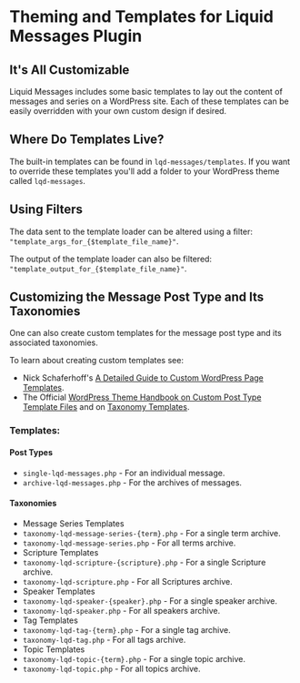 # Theming and Templates for Liquid Messages Plugin

## It's All Customizable
Liquid Messages includes some basic templates to lay out the content of messages and series on a WordPress site. Each of these templates can be easily overridden with your own custom design if desired.

## Where Do Templates Live?
The built-in templates can be found in `lqd-messages/templates`. If you want to override these templates you'll add a folder to your WordPress theme called `lqd-messages`.

## Using Filters
The data sent to the template loader can be altered using a filter: `"template_args_for_{$template_file_name}"`.

The output of the template loader can also be filtered: `"template_output_for_{$template_file_name}"`.

## Customizing the Message Post Type and Its Taxonomies
One can also create custom templates for the message post type and its associated taxonomies.

To learn about creating custom templates see:
- Nick Schaferhoff's [A Detailed Guide to Custom WordPress Page Templates](https://www.smashingmagazine.com/2015/06/wordpress-custom-page-templates/).
- The Official [WordPress Theme Handbook on Custom Post Type Template Files](https://developer.wordpress.org/themes/template-files-section/custom-post-type-template-files/) and on [Taxonomy Templates](https://developer.wordpress.org/themes/template-files-section/taxonomy-templates/).

### Templates:
#### Post Types
- `single-lqd-messages.php`  -  For an individual message.
- `archive-lqd-messages.php` - For the archives of messages.
#### Taxonomies
- Message Series Templates
 - `taxonomy-lqd-message-series-{term}.php`     - For a single term archive.
 - `taxonomy-lqd-message-series.php`            - For all terms archive.
- Scripture Templates
 - `taxonomy-lqd-scripture-{scripture}.php`   - For a single Scripture archive.
 - `taxonomy-lqd-scripture.php`               - For all Scriptures archive.
- Speaker Templates
 - `taxonomy-lqd-speaker-{speaker}.php`       - For a single speaker archive.
 - `taxonomy-lqd-speaker.php`                 - For all speakers archive.
- Tag Templates
 - `taxonomy-lqd-tag-{term}.php`              - For a single tag archive.
 - `taxonomy-lqd-tag.php`                     - For all tags archive.
- Topic Templates
 - `taxonomy-lqd-topic-{term}.php`            - For a single topic archive.
 - `taxonomy-lqd-topic.php`                   - For all topics archive.



